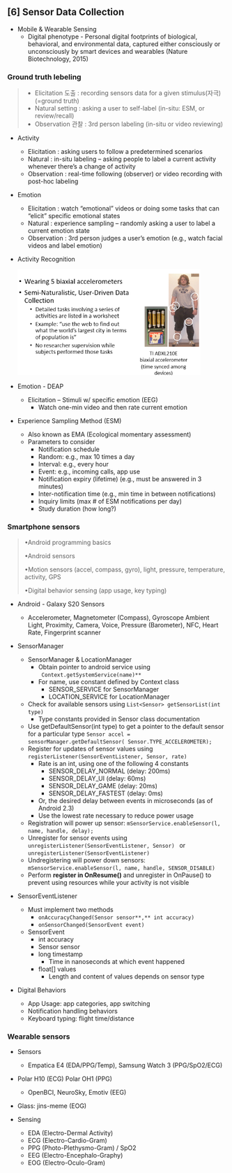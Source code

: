 ## [6] **Sensor Data Collection** 

* Mobile & Wearable Sensing
  * Digital phenotype - Personal digital footprints of biological, behavioral, and environmental data, captured either consciously or unconsciously by smart devices and wearables (Nature Biotechnology, 2015) 



### Ground truth lebeling

> * Elicitation 도출 : recording sensors data for a given stimulus(자극) (=ground truth) 
> * Natural setting : asking a user to self-label (in-situ: ESM, or review/recall) 
> * Observation 관찰 : 3rd person labeling (in-situ or video reviewing)

* Activity
  * Elicitation : asking users to follow a predetermined scenarios 
  * Natural : in-situ labeling – asking people to label a current activity whenever there’s a change of activity 
  * Observation : real-time following (observer) or video recording with post-hoc labeling 
* Emotion
  * Elicitation : watch “emotional” videos or doing some tasks that can “elicit” specific emotional states 
  * Natural : experience sampling – randomly asking a user to label a current emotion state 
  * Observation : 3rd person judges a user’s emotion (e.g., watch facial videos and label emotion) 

* Activity Recognition

  <img src="md-images/image-20220322091217122.png" alt="image-20220322091217122" style="zoom:67%;" />

* Emotion - DEAP

  * Elicitation – Stimuli w/ specific emotion (EEG)
    * Watch one-min video and then rate current emotion 

* Experience Sampling Method (ESM)
  * Also known as EMA (Ecological momentary assessment) 
  * Parameters to consider 
    * Notification schedule 
    * Random: e.g., max 10 times a day 
    * Interval: e.g., every hour 
    * Event: e.g., incoming calls, app use 
    * Notification expiry (lifetime) (e.g., must be answered in 3 minutes)
    * Inter-notification time (e.g., min time in between notifications) 
    * Inquiry limits (max # of ESM notifications per day) 
    * Study duration (how long?) 





### Smartphone sensors

> •Android programming basics
>
> •Android sensors
>
> •Motion sensors (accel, compass, gyro), light, pressure, temperature, activity, GPS
>
> •Digital behavior sensing (app usage, key typing) 

* Android - Galaxy S20 Sensors

  * Accelerometer, Magnetometer (Compass), Gyroscope Ambient  Light, Proximity, Camera, Voice, Pressure  (Barometer), NFC, Heart Rate, Fingerprint scanner

* SensorManager
  * SensorManager & LocationManager 
    * Obtain pointer to android service using  
      ` Context.getSystemService(name)**`
    * For name, use constant defined by Context class 
      * SENSOR_SERVICE for SensorManager 
      * LOCATION_SERVICE for LocationManager 
  * Check for available sensors using 
    `List<Sensor> getSensorList(int type) `
    * Type constants provided in Sensor class documentation 
  * Use getDefaultSensor(int type) to get a pointer to the default sensor for a particular type 
    `Sensor accel = sensorManager.getDefaultSensor( Sensor.TYPE_ACCELEROMETER);`
  * Register for updates of sensor values using  `registerListener(SensorEventListener, Sensor, rate) `
    * Rate is an int, using one of the following 4 constants 
      * SENSOR_DELAY_NORMAL (delay: 200ms)
      * SENSOR_DELAY_UI (delay: 60ms)
      * SENSOR_DELAY_GAME (delay: 20ms)
      * SENSOR_DELAY_FASTEST (delay: 0ms)
    * Or, the desired delay between events in microseconds (as of Android 2.3)
    * Use the lowest rate necessary to reduce power usage
  * Registration will power up sensor:
    `mSensorService.enableSensor(l, name, handle, delay);`
  * Unregister for sensor events using 
    `unregisterListener(SensorEventListener, Sensor) `
    or `unregisterListener(SensorEventListener)`
  * Undregistering will power down sensors:
    `mSensorService.enableSensor(l, name, handle, SENSOR_DISABLE)`
  * Perform **register in OnResume()** and unregister in OnPause() to prevent using resources while your activity is not visible 

* SensorEventListener
  * Must implement two methods 
    * `onAccuracyChanged(Sensor sensor**,** int accuracy) `
    * `onSensorChanged(SensorEvent event) `
  * SensorEvent 
    * int accuracy 
    * Sensor sensor 
    * long timestamp 
      * Time in nanoseconds at which event happened 
    * float[] values 
      * Length and content of values depends on sensor type 



* Digital Behaviors
  * App Usage: app categories, app switching
  * Notification handling behaviors 
  * Keyboard typing: flight time/distance 





### Wearable sensors

* Sensors

  * Empatica E4 (EDA/PPG/Temp), Samsung Watch 3 (PPG/SpO2/ECG)
* Polar H10 (ECG) Polar OH1 (PPG) 
  * OpenBCI, NeuroSky, Emotiv (EEG) 
* Glass: jins-meme (EOG) 







* Sensing

  * EDA (Electro-Dermal Activity) 
  * ECG (Electro-Cardio-Gram) 
  * PPG (Photo-Plethysmo-Gram) / SpO2 
  * EEG (Electro-Encephalo-Graphy)
  * EOG (Electro-Oculo-Gram)
